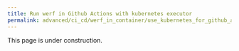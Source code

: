 ```yaml
---
title: Run werf in Github Actions with kubernetes executor
permalink: advanced/ci_cd/werf_in_container/use_kubernetes_for_github_actions.html
---
```


This page is under construction.
